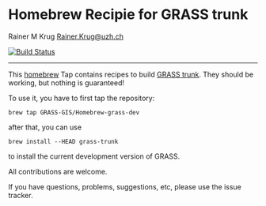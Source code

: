 Homebrew Recipie for GRASS trunk
================
Rainer M Krug <Rainer.Krug@uzh.ch>

[![Build Status](https://travis-ci.org/GRASS-GIS/homebrew-grass-dev.svg?branch=master)](https://travis-ci.org/GRASS-GIS/homebrew-grass-dev)

---

This [homebrew](https://brew.sh) Tap contains recipes to build [GRASS trunk](https://grass.osgeo.org/development/svn/). They should be working, but nothing is guaranteed!

To use it, you have to first tap the repository:
```
brew tap GRASS-GIS/Homebrew-grass-dev
```

after that, you can use

````
brew install --HEAD grass-trunk
````

to install the current development version of GRASS.

All contributions are welcome.

If you have questions, problems, suggestions, etc, please use the issue tracker.
